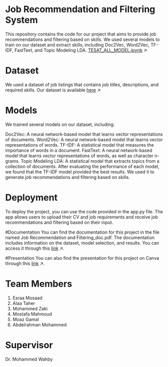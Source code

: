 
# **Job Recommendation and Filtering System**
This repository contains the code for our project that aims to provide job recommendations and filtering based on skills. We used several models to train on our dataset and extract skills, including Doc2Vec, Word2Vec, TF-IDF, FastText, and Topic Modeling LDA.
[TESAT_ALL_MODEL.ipynb](https://colab.research.google.com/drive/1iTZ5lqec37lPFf8UghWfwMK0A9q8lRPF#scrollTo=oUVzjcn8y6Zr) ↗

# Dataset
We used a dataset of job listings that contains job titles, descriptions, and required skills. Our dataset is available [here](https://drive.google.com/file/d/1-608bi-T6aMGUQwqJbyWrIQkTR0HI0TN/view?usp=sharing) ↗

# Models
We trained several models on our dataset, including:

Doc2Vec: A neural network-based model that learns vector representations of documents.
Word2Vec: A neural network-based model that learns vector representations of words.
TF-IDF: A statistical model that measures the importance of words in a document.
FastText: A neural network-based model that learns vector representations of words, as well as character n-grams.
Topic Modeling LDA: A statistical model that extracts topics from a collection of documents.
After evaluating the performance of each model, we found that the TF-IDF model provided the best results. We used it to generate job recommendations and filtering based on skills.

# Deployment
To deploy the project, you can use the code provided in the app.py file. The app allows users to upload their CV and job requirements and receive job recommendations and filtering based on their input.


#Documentation
You can find the documentation for this project in the file named Job Recommendation and Filtering_doc.pdf. The documentation includes information on the dataset, model selection, and results. You can access it through this [link](https://github.com/EsraaMosaad/our_project/blob/main/Job%20Recommendation%20and%20Filtering_doc.pdf) ↗.



#Presentation
You can also find the presentation for this project on Canva through this [link](https://www.canva.com/design/DAFnrTtnyBc/wDG92qtlamPBourWG-04BQ/edit?utm_content=DAFnrTtnyBc&utm_campaign=designshare&utm_medium=link2&utm_source=sharebutton) ↗.




# Team Members
1. Esraa Mosaad
2. Alaa Taher
3. Mohammed Zaki
4. Mostafa Mahmoud
5. Moaz Gamal
6. Abdelrahman Mohammed


# Supervisor
Dr. Mohammed Wahby
